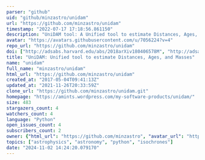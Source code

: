 ```yaml
---
parser: "github"
uid: "github/minzastro/unidam"
url: "https://github.com/minzastro/unidam"
timestamp: "2022-07-17 17:18:56.861150"
description: "UniDAM tool: A Unified tool to estimate Distances, Ages, and Masses of stars from spectrophotometric, astrometric (Gaia) and asteroseismic data"
avatar: "https://avatars.githubusercontent.com/u/7056224?v=4"
repo_url: "https://github.com/minzastro/unidam"
doi: ["http://adsabs.harvard.edu/abs/2018arXiv180406578M", "http://adsabs.harvard.edu/abs/2017A%26A...604A.108M", "https://ui.adsabs.harvard.edu/abs/2018ascl.soft04022M/abstract"]
title: "UniDAM: Unified tool to estimate Distances, Ages, and Masses"
name: "unidam"
full_name: "minzastro/unidam"
html_url: "https://github.com/minzastro/unidam"
created_at: "2017-05-04T09:41:13Z"
updated_at: "2021-11-26T20:33:59Z"
clone_url: "https://github.com/minzastro/unidam.git"
homepage: "https://amints.wordpress.com/my-software-products/unidam/"
size: 483
stargazers_count: 4
watchers_count: 4
language: "Python"
open_issues_count: 4
subscribers_count: 2
owner: {"html_url": "https://github.com/minzastro", "avatar_url": "https://avatars.githubusercontent.com/u/7056224?v=4", "login": "minzastro", "type": "User"}
topics: ["astrophysics", "astronomy", "python", "isochrones"]
date: "2024-11-02 14:24:20.079170"
---
```

